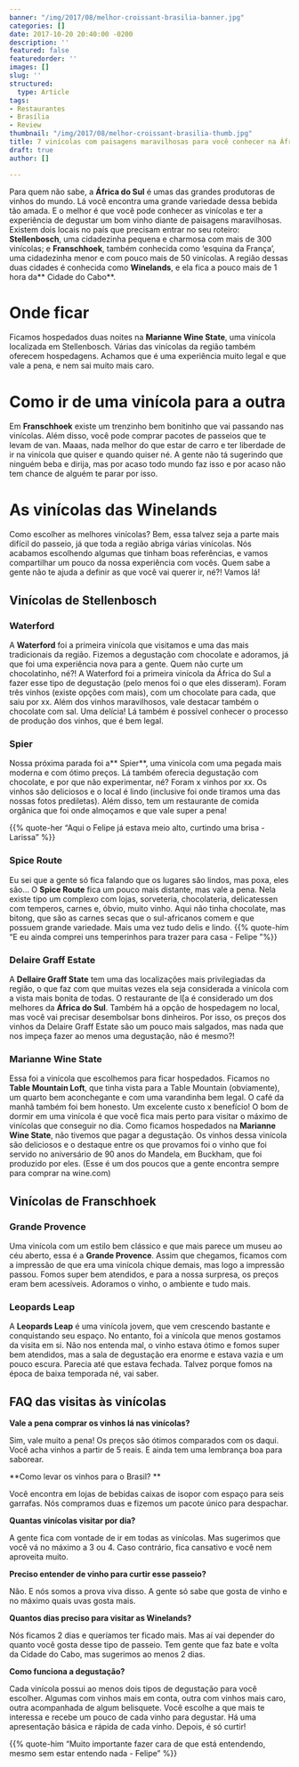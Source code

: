 ```yaml
---
banner: "/img/2017/08/melhor-croissant-brasilia-banner.jpg"
categories: []
date: 2017-10-20 20:40:00 -0200
description: ''
featured: false
featuredorder: ''
images: []
slug: ''
structured:
  type: Article
tags:
- Restaurantes
- Brasília
- Review
thumbnail: "/img/2017/08/melhor-croissant-brasilia-thumb.jpg"
title: 7 vinícolas com paisagens maravilhosas para você conhecer na África do Sul
draft: true
author: []

---
```



Para quem não sabe, a **África do Sul** é umas das grandes produtoras de vinhos do mundo. Lá você encontra uma grande variedade dessa bebida tão amada. E o melhor é que você pode conhecer as vinícolas e ter a experiência de degustar um bom vinho diante de paisagens maravilhosas. Existem dois locais no país que precisam entrar no seu roteiro: **Stellenbosch**, uma cidadezinha pequena e charmosa com mais de 300 vinícolas; e **Franschhoek**, também conhecida como ‘esquina da França’, uma cidadezinha menor e com pouco mais de 50 vinícolas. A região dessas duas cidades é conhecida como **Winelands**, e ela fica a pouco mais de 1 hora da** Cidade do Cabo**.

# Onde ficar

Ficamos hospedados duas noites na **Marianne Wine State**, uma vinícola localizada em Stellenbosch. Várias das vinícolas da região também oferecem hospedagens. Achamos que é uma experiência muito legal e que vale a pena, e nem sai muito mais caro.

# Como ir de uma vinícola para a outra

Em **Franschhoek** existe um trenzinho bem bonitinho que vai passando nas vinícolas. Além disso, você pode comprar pacotes de passeios que te levam de van.
Maaas, nada melhor do que estar de carro e ter liberdade de ir na vinícola que quiser e quando quiser né. A gente não tá sugerindo que ninguém beba e dirija, mas por acaso todo mundo faz isso e por acaso não tem chance de alguém te parar por isso.

# As vinícolas das Winelands

Como escolher as melhores vinícolas? Bem, essa talvez seja a parte mais difícil do passeio, já que toda a região abriga várias vinícolas. Nós acabamos escolhendo algumas que tinham boas referências, e vamos compartilhar um pouco da nossa experiência com vocês. Quem sabe a gente não te ajuda a definir as que você vai querer ir, né?! Vamos lá!

## Vinícolas de Stellenbosch

### Waterford

A **Waterford** foi a primeira vinícola que visitamos e uma das mais tradicionais da região. Fizemos a degustação com chocolate e adoramos, já que foi uma experiência nova para a gente. Quem não curte um chocolatinho, né?! A Waterford foi a primeira vinícola da África do Sul a fazer esse tipo de degustação (pelo menos foi o que eles disseram). Foram três vinhos (existe opções com mais), com um chocolate para cada, que saiu por xx. Além dos vinhos maravilhosos, vale destacar também o chocolate com sal. Uma delícia! Lá também é possível conhecer o processo de produção dos vinhos, que é bem legal.

### Spier

Nossa próxima parada foi a** Spier**, uma vinícola com uma pegada mais moderna e com ótimo preços. Lá também oferecia degustação com chocolate, e por que não experimentar, né? Foram x vinhos por xx. Os vinhos são deliciosos e o local é lindo (inclusive foi onde tiramos uma das nossas fotos prediletas). Além disso, tem um restaurante de comida orgânica que foi onde almoçamos e que vale super a pena!

{{% quote-her “Aqui o Felipe já estava meio alto, curtindo uma brisa - Larissa” %}}

### Spice Route

Eu sei que a gente só fica falando que os lugares são lindos, mas poxa, eles são…
O **Spice Route** fica um pouco mais distante, mas vale a pena. Nela existe tipo um complexo com lojas, sorveteria, chocolateria, delicatessen com temperos, carnes e, óbvio, muito vinho.
Aqui não tinha chocolate, mas bitong, que são as carnes secas que o sul-africanos comem e que possuem grande variedade. Mais uma vez tudo delis e lindo.
{{% quote-him “E eu ainda comprei uns temperinhos para trazer para casa - Felipe ”%}}

### Delaire Graff Estate

A **Dellaire Graff State** tem uma das localizações mais privilegiadas da região, o que faz com que muitas vezes ela seja considerada a vinícola com a vista mais bonita de todas. O restaurante de l[a é considerado um dos melhores da **África do Sul**. Também há a opção de hospedagem no local, mas você vai precisar desembolsar bons dinheiros. Por isso, os preços dos vinhos da Delaire Graff Estate são um pouco mais salgados, mas nada que nos impeça fazer ao menos uma degustação, não é mesmo?!

### Marianne Wine State

Essa foi a vinícola que escolhemos para ficar hospedados. Ficamos no **Table Mountain Loft**, que tinha vista para a Table Mountain (obviamente), um quarto bem aconchegante e com uma varandinha bem legal. O café da manhã também foi bem honesto. Um excelente custo x benefício!  O bom de dormir em uma vinícola é que você fica mais perto para visitar o máximo de vinícolas que conseguir no dia. Como ficamos hospedados na **Marianne Wine State**, não tivemos que pagar a degustação. Os vinhos dessa vinícola são deliciosos e o destaque entre os que provamos foi o vinho que foi servido no aniversário de 90 anos do Mandela, em Buckham, que foi produzido por eles. (Esse é um dos poucos que a gente encontra sempre para comprar na wine.com)

## Vinícolas de Franschhoek

### Grande Provence

Uma vinícola com um estilo bem clássico e que mais parece um museu ao céu aberto, essa é a **Grande Provence**. Assim que chegamos, ficamos com a impressão de que era uma vinícola chique demais, mas logo a impressão passou. Fomos super bem atendidos, e para a nossa surpresa, os preços eram bem acessíveis. Adoramos o vinho, o ambiente e tudo mais.

### Leopards Leap

A **Leopards Leap** é uma vinícola jovem, que vem crescendo bastante e conquistando seu espaço. No entanto, foi a vinícola que menos gostamos da visita em si. Não nos entenda mal, o vinho estava ótimo e fomos super bem atendidos, mas a sala de degustação era enorme e estava vazia e um pouco escura. Parecia até que estava fechada. Talvez porque fomos na época de baixa temporada né, vai saber.

## FAQ das visitas às vinícolas

**Vale a pena comprar os vinhos lá nas vinícolas?**

Sim, vale muito a pena! Os preços são ótimos comparados com os daqui. Você acha vinhos a partir de 5 reais. E ainda tem uma lembrança boa para saborear.

**Como levar os vinhos para o Brasil? **

Você encontra em lojas de bebidas caixas de isopor com espaço para seis garrafas. Nós compramos duas e fizemos um pacote único para despachar.

**Quantas vinícolas visitar por dia?**

A gente fica com vontade de ir em todas as vinícolas. Mas sugerimos que você vá no máximo a 3 ou 4. Caso contrário, fica cansativo e você nem aproveita muito.

**Preciso entender de vinho para curtir esse passeio?**

Não. E nós somos a prova viva disso. A gente só sabe que gosta de vinho e no máximo quais uvas gosta mais.

**Quantos dias preciso para visitar as Winelands?**

Nós ficamos 2 dias e queríamos ter ficado mais. Mas aí vai depender do quanto você gosta desse tipo de passeio. Tem gente que faz bate e volta da Cidade do Cabo, mas sugerimos ao menos 2 dias.

**Como funciona a degustação?**

Cada vinícola possui ao menos dois tipos de degustação para você escolher. Algumas com vinhos mais em conta, outra com vinhos mais caro, outra acompanhada de algum belisquete. Você escolhe a que mais te interessa e recebe um pouco de cada vinho para degustar. Há uma apresentação básica e rápida de cada vinho. Depois, é só curtir!

{{% quote-him “Muito importante fazer cara de que está entendendo, mesmo sem estar entendo nada - Felipe” %}}